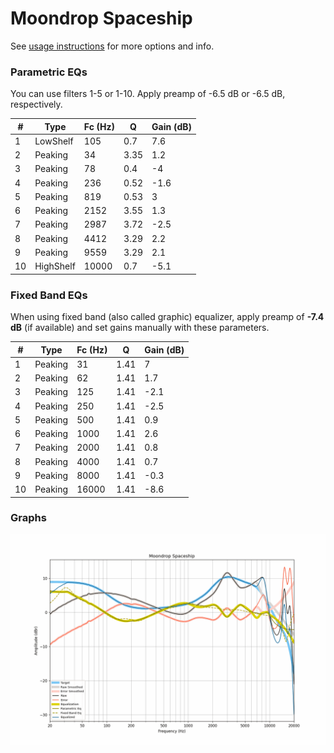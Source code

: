 # Moondrop Spaceship
See [usage instructions](https://github.com/jaakkopasanen/AutoEq#usage) for more options and info.

### Parametric EQs
You can use filters 1-5 or 1-10. Apply preamp of -6.5 dB or -6.5 dB, respectively.

|   # | Type      |   Fc (Hz) |    Q |   Gain (dB) |
|-----|-----------|-----------|------|-------------|
|   1 | LowShelf  |       105 | 0.7  |         7.6 |
|   2 | Peaking   |        34 | 3.35 |         1.2 |
|   3 | Peaking   |        78 | 0.4  |        -4   |
|   4 | Peaking   |       236 | 0.52 |        -1.6 |
|   5 | Peaking   |       819 | 0.53 |         3   |
|   6 | Peaking   |      2152 | 3.55 |         1.3 |
|   7 | Peaking   |      2987 | 3.72 |        -2.5 |
|   8 | Peaking   |      4412 | 3.29 |         2.2 |
|   9 | Peaking   |      9559 | 3.29 |         2.1 |
|  10 | HighShelf |     10000 | 0.7  |        -5.1 |

### Fixed Band EQs
When using fixed band (also called graphic) equalizer, apply preamp of **-7.4 dB** (if available) and set gains manually with these parameters.

|   # | Type    |   Fc (Hz) |    Q |   Gain (dB) |
|-----|---------|-----------|------|-------------|
|   1 | Peaking |        31 | 1.41 |         7   |
|   2 | Peaking |        62 | 1.41 |         1.7 |
|   3 | Peaking |       125 | 1.41 |        -2.1 |
|   4 | Peaking |       250 | 1.41 |        -2.5 |
|   5 | Peaking |       500 | 1.41 |         0.9 |
|   6 | Peaking |      1000 | 1.41 |         2.6 |
|   7 | Peaking |      2000 | 1.41 |         0.8 |
|   8 | Peaking |      4000 | 1.41 |         0.7 |
|   9 | Peaking |      8000 | 1.41 |        -0.3 |
|  10 | Peaking |     16000 | 1.41 |        -8.6 |

### Graphs
![](./Moondrop%20Spaceship.png)
